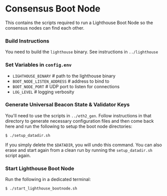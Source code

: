 # Consensus Boot Node

This contains the scripts required to run a Lighthouse Boot Node so the consensus nodes can find each other.

### Build Instructions

You need to build the `lighthouse` binary. See instructions in `../lighthouse`

### Set Variables in `config.env`

- `LIGHTHOUSE_BINARY` # path to the lighthouse binary
- `BOOT_NODE_LISTEN_ADDRESS` # address to bind to
- `BOOT_NODE_PORT` # UDP port to listen for connections
- `LOG_LEVEL` # logging verbosity

### Generate Universal Beacon State & Validator Keys

You'll need to use the scripts in `../eth2_gen`. Follow instructions in that directory
to generate necessary configuration files and then come back here and run the
following to setup the boot node directories:
```
$ ./setup_datadir.sh
```
If you simply delete the `$DATADIR`, you will undo this command. You can also erase and
start again from a clean run by running the `setup_datadir.sh` script again.

### Start Lighthouse Boot Node

Run the following in a dedicated terminal:
```
$ ./start_lighthouse_bootnode.sh
```

